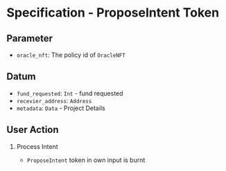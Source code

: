 # Specification - ProposeIntent Token

## Parameter

- `oracle_nft`: The policy id of `OracleNFT`

## Datum

- `fund_requested`: `Int` - fund requested
- `recevier_address`: `Address`
- `metadata`: `Data` - Project Details

## User Action

1. Process Intent

   - `ProposeIntent` token in own input is burnt
